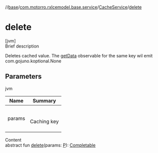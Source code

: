 //[base](../../index.md)/[com.motorro.rxlcemodel.base.service](../index.md)/[CacheService](index.md)/[delete](delete.md)



# delete  
[jvm]  
Brief description  


Deletes cached value. The [getData](get-data.md) observable for the same key wil emit com.gojuno.koptional.None



## Parameters  
  
jvm  
  
|  Name|  Summary| 
|---|---|
| params| <br><br>Caching key<br><br>
  
  
Content  
abstract fun [delete](delete.md)(params: [P](index.md)): [Completable](http://reactivex.io/RxJava/2.x/javadoc/io/reactivex/Completable.html)  




